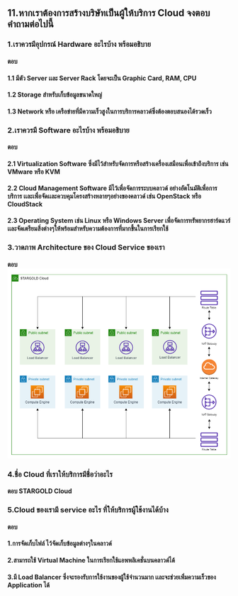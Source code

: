 ## 11.หากเราต้องการสร้างบริษัทเป็นผู้ให้บริการ Cloud จงตอบคำถามต่อไปนี้
### 1.เราควรมีอุปกรณ์ Hardware อะไรบ้าง พร้อมอธิบาย
#### ตอบ 
#### 1.1 มีตัว Server เเละ Server Rack โดยจะเป็น Graphic Card, RAM, CPU
#### 1.2 Storage สำหรับเก็บข้อมูลขนาดใหญ่
#### 1.3 Network หรือ เครือข่ายที่มีความเร็วสูงในการบริการคลาวด์ซึ่งต้องตอบสนองได้รวดเร็ว
### 2.เราควรมี Software อะไรบ้าง พร้อมอธิบาย
#### ตอบ 
#### 2.1 Virtualization Software ซึ่งมีไว้สำหรับจัดการหรือสร้างเครื่องเสมือนเพื่อเข้าถึงบริการ เช่น VMware หรือ KVM
#### 2.2 Cloud Management Software มีไว้เพื่อจัดการระบบคลาวด์ อย่างอัตโนมัติเพื่อการบริการ เเละเพื่อจัดเเละควบคุมโครงสร้างหลายๆอย่างของคลาวด์ เช่น OpenStack หรือ CloudStack
#### 2.3 Operating System เช่น Linux หรือ Windows Server เพื่อจัดการทรัพยากรฮาร์ดแวร์เเละจัดเตรียมสิ่งต่างๆให้พร้อมสำหรับความต้องการที่มากขึ้นในการเรียกใช้
### 3.วาดภาพ Architecture ของ Cloud Service ของเรา
#### ตอบ ![achiture](/lab06-2023-02-17/as-11/as-11.png)
### 4.ชื่อ Cloud ที่เราให้บริการมีชื่อว่าอะไร
#### ตอบ STARGOLD Cloud
### 5.Cloud ของเรามี service อะไร ที่ให้บริการผู้ใช้งานได้บ้าง
#### ตอบ 
#### 1.การจัดเก็บไฟล์ ไว้จัดเก็บข้อมูลต่างๆในคลาวด์
#### 2.สามารถใช้ Virtual Machine  ในการเรียกใช้แอพพลิเคชั่นบนคลาวด์ได้
#### 3.มี Load Balancer ซึ่งจะรองรับการใช้งานของผู้ใช้จำนวนมาก เเละจะช่วยเพิ่มความเร็วของ Application ได้
